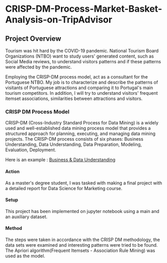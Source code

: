 # CRISP-DM-Process-Market-Basket-Analysis-on-TripAdvisor


## Project Overview 

<p>Tourism was hit hard by the COVID-19 pandemic. National Tourism Board Organizations (NTBO) want to study users' generated content, such as Social Media reviews, to understand visitors patterns and if these patterns were affected by the pandemic.</p>
<p>Employing the CRISP-DM process model, act as a consultant for the Portuguese NTBO. My job is to characterize and describe the patterns of visitants of Portuguese attractions and comparing it to Portugal's main tourism competitors. In addition, I will try to understand visitors' frequent itemset associations, similarities between attractions and visitors.</p> 

### CRISP DM Process Model

CRISP-DM (Cross-Industry Standard Process for Data Mining) is a widely used and well-established data mining process model that provides a structured approach for planning, executing, and managing data mining projects. The CRISP-DM process consists of six phases: Business Understanding, Data Understanding, Data Preparation, Modeling, Evaluation, Deployment. 

Here is an example : [Business & Data Understanding](https://github.com/emrecanduran/CRISP-DM-Process-Market-Basket-Analysis-on-TripAdvisor-Portugal-based/blob/90396b87c443d752d5f7b1560f43d5b398d43ed0/Business%20&%20Data%20Understanding.ipynb)


#### Action 

As a master's degree student, I was tasked with making a final project with a detailed report for Data Science for Marketing course. 

#### Setup

This project has been implemented on jupyter notebook using a main and an auxiliary dataset. 

#### Method 

The steps were taken in accordance with the CRISP DM methodology, the data sets were examined and interesting patterns were tried to be found. The Apriori algorithm(Frequent Itemsets - Association Rule Mining) was used as the model.

